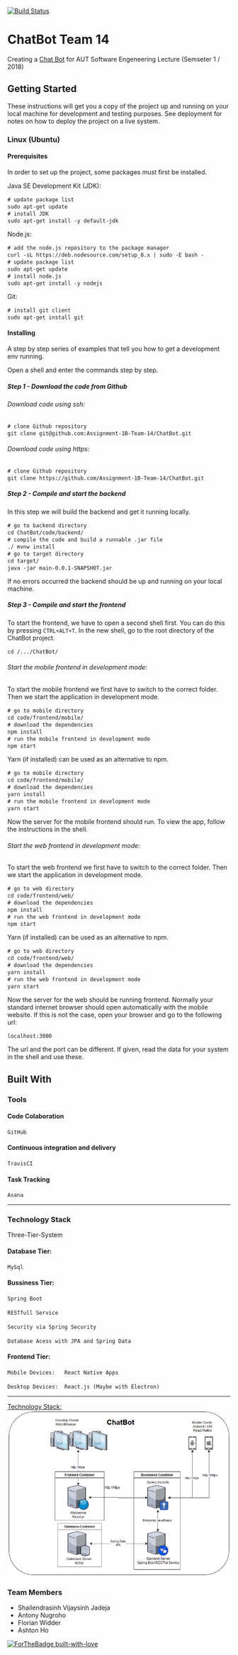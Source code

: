 [![Build Status](https://travis-ci.org/Assignment-1B-Team-14/ChatBot.svg?branch=master)](https://travis-ci.org/Assignment-1B-Team-14/ChatBot)

# ChatBot Team 14

Creating a [Chat Bot](https://raw.githubusercontent.com/Assignment-1B-Team-14/ChatBot/master/docs/Assigment1B.pdf) for AUT Software Engeneering Lecture (Semseter 1 / 2018)

## Getting Started

These instructions will get you a copy of the project up and running on your local machine for development and testing purposes. See deployment for notes on how to deploy the project on a live system.

### Linux (Ubuntu)

#### Prerequisites

In order to set up the project, some packages must first be installed.

Java SE Development Kit (JDK):

```
# update package list
sudo apt-get update
# install JDK
sudo apt-get install -y default-jdk
```

Node.js:

```
# add the node.js repository to the package manager
curl -sL https://deb.nodesource.com/setup_8.x | sudo -E bash -
# update package list
sudo apt-get update
# install node.js
sudo apt-get install -y nodejs
```

Git:

```
# install git client
sudo apt-get install git
```

#### Installing

A step by step series of examples that tell you how to get a development env running.

Open a shell and enter the commands step by step.

##### Step 1 - Download the code from Github

###### Download code using ssh:

```
# clone Github repository
git clone git@github.com:Assignment-1B-Team-14/ChatBot.git
```

###### Download code using https:

```
# clone Github repository
git clone https://github.com/Assignment-1B-Team-14/ChatBot.git
```

##### Step 2 - Compile and start the backend

In this step we will build the backend and get it running locally.

```
# go to backend directory
cd ChatBot/code/backend/
# compile the code and build a runnable .jar file
./ mvnw install
# go to target directory
cd target/
java -jar main-0.0.1-SNAPSHOT.jar
```

If no errors occurred the backend should be up and running on your local machine.

##### Step 3 - Compile and start the frontend

To start the frontend, we have to open a second shell first.
You can do this by pressing `CTRL+ALT+T`.
In the new shell, go to the root directory of the ChatBot project.

```
cd /.../ChatBot/
```

###### Start the mobile frontend in development mode:

To start the mobile frontend we first have to switch to the correct folder. Then we start the application in development mode.

```
# go to mobile directory
cd code/frontend/mobile/
# download the dependencies
npm install
# run the mobile frontend in development mode
npm start
```

Yarn (if installed) can be used as an alternative to npm.

```
# go to mobile directory
cd code/frontend/mobile/
# download the dependencies
yarn install
# run the mobile frontend in development mode
yarn start
```

Now the server for the mobile frontend should run. To view the app, follow the instructions in the shell.

###### Start the web frontend in development mode:

To start the web frontend we first have to switch to the correct folder. Then we start the application in development mode.

```
# go to web directory
cd code/frontend/web/
# download the dependencies
npm install
# run the web frontend in development mode
npm start
```

Yarn (if installed) can be used as an alternative to npm.

```
# go to web directory
cd code/frontend/web/
# download the dependencies
yarn install
# run the web frontend in development mode
yarn start
```

Now the server for the web should be running frontend. Normally your standard internet browser should open automatically with the mobile website. If this is not the case, open your browser and go to the following url:

```
localhost:3000
```

The url and the port can be different. If given, read the data for your system in the shell and use these.

## Built With

### Tools

#### Code Colaboration

```
GitHub
```

#### Continuous integration and delivery

```
TravisCI
```

#### Task Tracking

```
Asana
```

---

### Technology Stack

Three-Tier-System

#### Database Tier:

```
MySql
```

#### Bussiness Tier:

```
Spring Boot

RESTfull Service

Security via Spring Security

Database Acess with JPA and Spring Data
```

#### Frontend Tier:

```
Mobile Devices:   React Native Apps

Desktop Devices:  React.js (Maybe with Electron)
```

---

[Technology Stack:](https://github.com/Assignment-1B-Team-14/ChatBot/blob/master/docs/TechnologyStack.jpg)
![Technology Stack](https://raw.githubusercontent.com/Assignment-1B-Team-14/ChatBot/master/docs/TechnologyStack.jpg)

### Team Members

* Shailendrasinh Vijaysinh Jadeja
* Antony Nugroho
* Florian Widder
* Ashton Ho

[![ForTheBadge built-with-love](http://ForTheBadge.com/images/badges/built-with-love.svg)](https://assignment-1b-team-14.github.io/ChatBot/)
